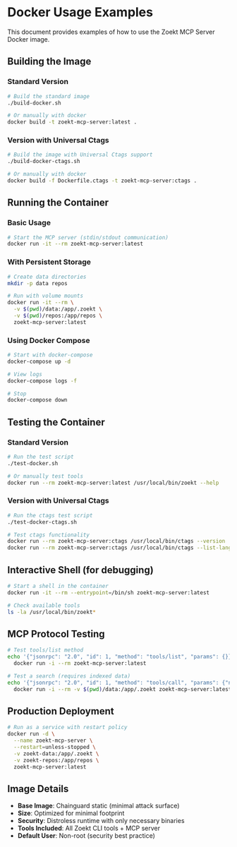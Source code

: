 # Docker Usage Examples

This document provides examples of how to use the Zoekt MCP Server Docker image.

## Building the Image

### Standard Version
```bash
# Build the standard image
./build-docker.sh

# Or manually with docker
docker build -t zoekt-mcp-server:latest .
```

### Version with Universal Ctags
```bash
# Build the image with Universal Ctags support
./build-docker-ctags.sh

# Or manually with docker
docker build -f Dockerfile.ctags -t zoekt-mcp-server:ctags .
```

## Running the Container

### Basic Usage
```bash
# Start the MCP server (stdin/stdout communication)
docker run -it --rm zoekt-mcp-server:latest
```

### With Persistent Storage
```bash
# Create data directories
mkdir -p data repos

# Run with volume mounts
docker run -it --rm \
  -v $(pwd)/data:/app/.zoekt \
  -v $(pwd)/repos:/app/repos \
  zoekt-mcp-server:latest
```

### Using Docker Compose
```bash
# Start with docker-compose
docker-compose up -d

# View logs
docker-compose logs -f

# Stop
docker-compose down
```

## Testing the Container

### Standard Version
```bash
# Run the test script
./test-docker.sh

# Or manually test tools
docker run --rm zoekt-mcp-server:latest /usr/local/bin/zoekt --help
```

### Version with Universal Ctags
```bash
# Run the ctags test script
./test-docker-ctags.sh

# Test ctags functionality
docker run --rm zoekt-mcp-server:ctags /usr/local/bin/ctags --version
docker run --rm zoekt-mcp-server:ctags /usr/local/bin/ctags --list-languages
```

## Interactive Shell (for debugging)
```bash
# Start a shell in the container
docker run -it --rm --entrypoint=/bin/sh zoekt-mcp-server:latest

# Check available tools
ls -la /usr/local/bin/zoekt*
```

## MCP Protocol Testing

```bash
# Test tools/list method
echo '{"jsonrpc": "2.0", "id": 1, "method": "tools/list", "params": {}}' | \
  docker run -i --rm zoekt-mcp-server:latest

# Test a search (requires indexed data)
echo '{"jsonrpc": "2.0", "id": 1, "method": "tools/call", "params": {"name": "zoekt-search", "arguments": {"query": "test", "output_file": "/tmp/results.txt"}}}' | \
  docker run -i --rm -v $(pwd)/data:/app/.zoekt zoekt-mcp-server:latest
```

## Production Deployment

```bash
# Run as a service with restart policy
docker run -d \
  --name zoekt-mcp-server \
  --restart=unless-stopped \
  -v zoekt-data:/app/.zoekt \
  -v zoekt-repos:/app/repos \
  zoekt-mcp-server:latest
```

## Image Details

- **Base Image**: Chainguard static (minimal attack surface)
- **Size**: Optimized for minimal footprint
- **Security**: Distroless runtime with only necessary binaries
- **Tools Included**: All Zoekt CLI tools + MCP server
- **Default User**: Non-root (security best practice)